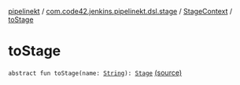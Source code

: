 [pipelinekt](../../index.md) / [com.code42.jenkins.pipelinekt.dsl.stage](../index.md) / [StageContext](index.md) / [toStage](./to-stage.md)

# toStage

`abstract fun toStage(name: `[`String`](https://kotlinlang.org/api/latest/jvm/stdlib/kotlin/-string/index.html)`): `[`Stage`](../../com.code42.jenkins.pipelinekt.core.stage/-stage/index.md) [(source)](https://github.com/code42/pipelinekt/tree/master/dsl/src/main/kotlin/com/code42/jenkins/pipelinekt/dsl/stage/StageContext.kt#L30)